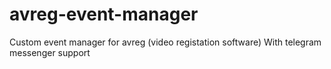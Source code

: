 # avreg-event-manager
Custom event manager for avreg (video registation software)
With telegram messenger support
